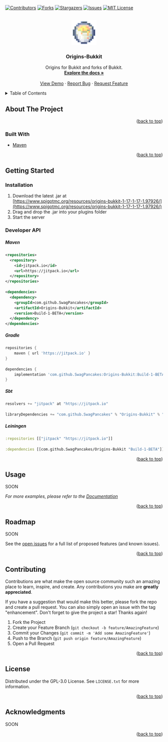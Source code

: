 <div id="top"></div>
<!--
*** Thanks for checking out the Best-README-Template. If you have a suggestion
*** that would make this better, please fork the repo and create a pull request
*** or simply open an issue with the tag "enhancement".
*** Don't forget to give the project a star!
*** Thanks again! Now go create something AMAZING! :D
-->



<!-- PROJECT SHIELDS -->
<!--
*** I'm using markdown "reference style" links for readability.
*** Reference links are enclosed in brackets [ ] instead of parentheses ( ).
*** See the bottom of this document for the declaration of the reference variables
*** for contributors-url, forks-url, etc. This is an optional, concise syntax you may use.
*** https://www.markdownguide.org/basic-syntax/#reference-style-links
-->
[![Contributors][contributors-shield]][contributors-url]
[![Forks][forks-shield]][forks-url]
[![Stargazers][stars-shield]][stars-url]
[![Issues][issues-shield]][issues-url]
[![MIT License][license-shield]][license-url]



<!-- PROJECT LOGO -->
<br />
<div align="center">
  <a href="https://github.com/SwagPancakes/Origins-Bukkit">
    <img src="images/Origins-Bukkit.png" alt="Logo" width="80" height="80">
  </a>

<h3 align="center">Origins-Bukkit</h3>

  <p align="center">
    Origins for Bukkit and forks of Bukkit.
    <br />
    <a href="https://swagpancakes.github.io/Origins-Bukkit/"><strong>Explore the docs »</strong></a>
    <br />
    <br />
    <a href="https://github.com/SwagPancakes/Origins-Bukkit">View Demo</a>
    ·
    <a href="https://github.com/SwagPancakes/Origins-Bukkit/issues">Report Bug</a>
    ·
    <a href="https://github.com/SwagPancakes/Origins-Bukkit/issues">Request Feature</a>
  </p>
</div>



<!-- TABLE OF CONTENTS -->
<details>
  <summary>Table of Contents</summary>
  <ol>
    <li>
      <a href="#about-the-project">About The Project</a>
      <ul>
        <li><a href="#built-with">Built With</a></li>
      </ul>
    </li>
    <li>
      <a href="#getting-started">Getting Started</a>
      <ul>
        <li><a href="#installation">Installation</a></li>
      </ul>
    </li>
    <li><a href="#usage">Usage</a></li>
    <li><a href="#roadmap">Roadmap</a></li>
    <li><a href="#contributing">Contributing</a></li>
    <li><a href="#license">License</a></li>
    <li><a href="#contact">Contact</a></li>
    <li><a href="#acknowledgments">Acknowledgments</a></li>
  </ol>
</details>



<!-- ABOUT THE PROJECT -->
## About The Project

<p align="right">(<a href="#top">back to top</a>)</p>



### Built With

* [Maven](https://maven.apache.org/)

<p align="right">(<a href="#top">back to top</a>)</p>



<!-- GETTING STARTED -->
## Getting Started

### Installation

1. Download the latest .jar at [https://www.spigotmc.org/resources/origins-bukkit-1-17-1-17-1.97926/](https://www.spigotmc.org/resources/origins-bukkit-1-17-1-17-1.97926/)
2. Drag and drop the .jar into your plugins folder
3. Start the server

### Developer API

##### Maven

````xml
<repositories>
  <repository>
    <id>jitpack.io</id>
    <url>https://jitpack.io</url>
  </repository>
</repositories>

<dependencies>
  <dependency>
    <groupId>com.github.SwagPancakes</groupId>
    <artifactId>Origins-Bukkit</artifactId>
    <version>Build-1-BETA</version>
  </dependency>
</dependencies>
````

##### Gradle

````gradle
repositories {
    maven { url 'https://jitpack.io' }
}

dependencies {
    implementation 'com.github.SwagPancakes:Origins-Bukkit:Build-1-BETA'
}
````

##### Sbt

````sbt
resolvers += "jitpack" at "https://jitpack.io"

libraryDependencies += "com.github.SwagPancakes" % "Origins-Bukkit" % "Build-1-BETA"
````

##### Leiningen

````clj
:repositories [["jitpack" "https://jitpack.io"]]

:dependencies [[com.github.SwagPancakes/Origins-Bukkit "Build-1-BETA"]]
````

<p align="right">(<a href="#top">back to top</a>)</p>



<!-- USAGE EXAMPLES -->
## Usage

SOON

_For more examples, please refer to the [Documentation](https://swagpancakes.github.io/Origins-Bukkit/)_

<p align="right">(<a href="#top">back to top</a>)</p>



<!-- ROADMAP -->
## Roadmap

SOON

See the [open issues](https://github.com/SwagPancakes/Origins-Bukkit/issues) for a full list of proposed features (and known issues).

<p align="right">(<a href="#top">back to top</a>)</p>



<!-- CONTRIBUTING -->
## Contributing

Contributions are what make the open source community such an amazing place to learn, inspire, and create. Any contributions you make are **greatly appreciated**.

If you have a suggestion that would make this better, please fork the repo and create a pull request. You can also simply open an issue with the tag "enhancement".
Don't forget to give the project a star! Thanks again!

1. Fork the Project
2. Create your Feature Branch (`git checkout -b feature/AmazingFeature`)
3. Commit your Changes (`git commit -m 'Add some AmazingFeature'`)
4. Push to the Branch (`git push origin feature/AmazingFeature`)
5. Open a Pull Request

<p align="right">(<a href="#top">back to top</a>)</p>



<!-- LICENSE -->
## License

Distributed under the GPL-3.0 License. See `LICENSE.txt` for more information.

<p align="right">(<a href="#top">back to top</a>)</p>



<!-- ACKNOWLEDGMENTS -->
## Acknowledgments

SOON

<p align="right">(<a href="#top">back to top</a>)</p>



<!-- MARKDOWN LINKS & IMAGES -->
<!-- https://www.markdownguide.org/basic-syntax/#reference-style-links -->
[contributors-shield]: https://img.shields.io/github/contributors/SwagPancakes/Origins-Bukkit.svg?style=for-the-badge
[contributors-url]: https://github.com/SwagPancakes/Origins-Bukkit/graphs/contributors
[forks-shield]: https://img.shields.io/github/forks/SwagPancakes/Origins-Bukkit.svg?style=for-the-badge
[forks-url]: https://github.com/SwagPancakes/Origins-Bukkit/network/members
[stars-shield]: https://img.shields.io/github/stars/SwagPancakes/Origins-Bukkit.svg?style=for-the-badge
[stars-url]: https://github.com/SwagPancakes/Origins-Bukkit/stargazers
[issues-shield]: https://img.shields.io/github/issues/SwagPancakes/Origins-Bukkit.svg?style=for-the-badge
[issues-url]: https://github.com/SwagPancakes/Origins-Bukkit/issues
[license-shield]: https://img.shields.io/github/license/SwagPancakes/Origins-Bukkit.svg?style=for-the-badge
[license-url]: https://github.com/SwagPancakes/Origins-Bukkit/blob/master/LICENSE.txt
[linkedin-shield]: https://img.shields.io/badge/-LinkedIn-black.svg?style=for-the-badge&logo=linkedin&colorB=555
[linkedin-url]: https://linkedin.com/in/linkedin_username
[product-screenshot]: images/Origins-Bukkit.png
